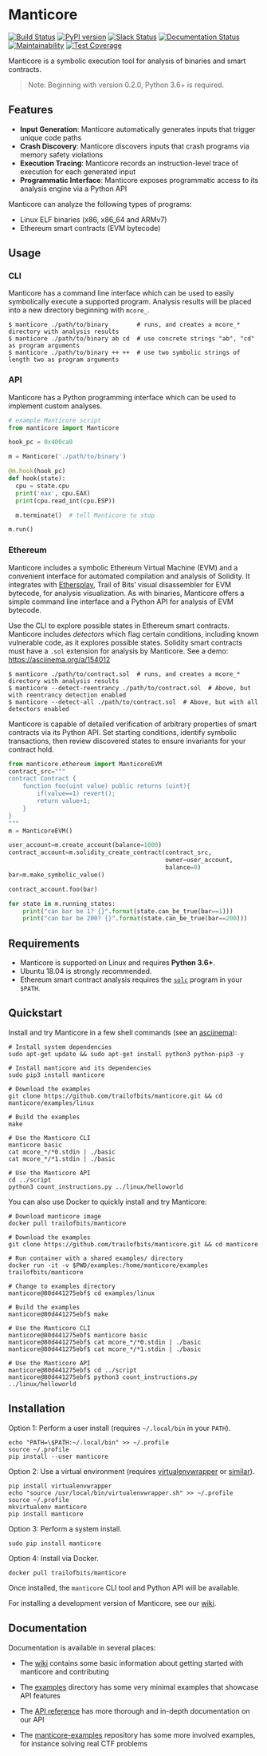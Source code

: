 # Manticore

[![Build Status](https://travis-ci.org/trailofbits/manticore.svg?branch=master)](https://travis-ci.org/trailofbits/manticore)
[![PyPI version](https://badge.fury.io/py/manticore.svg)](https://badge.fury.io/py/manticore)
[![Slack Status](https://empireslacking.herokuapp.com/badge.svg)](https://empireslacking.herokuapp.com)
[![Documentation Status](https://readthedocs.org/projects/manticore/badge/?version=latest)](http://manticore.readthedocs.io/en/latest/?badge=latest)
[![Maintainability](https://api.codeclimate.com/v1/badges/9161568d8378cea903f4/maintainability)](https://codeclimate.com/github/trailofbits/manticore/maintainability)
[![Test Coverage](https://api.codeclimate.com/v1/badges/9161568d8378cea903f4/test_coverage)](https://codeclimate.com/github/trailofbits/manticore/test_coverage)

Manticore is a symbolic execution tool for analysis of binaries and smart contracts.

> Note: Beginning with version 0.2.0, Python 3.6+ is required.

## Features

- **Input Generation**: Manticore automatically generates inputs that trigger unique code paths
- **Crash Discovery**: Manticore discovers inputs that crash programs via memory safety violations
- **Execution Tracing**: Manticore records an instruction-level trace of execution for each generated input
- **Programmatic Interface**: Manticore exposes programmatic access to its analysis engine via a Python API

Manticore can analyze the following types of programs:

- Linux ELF binaries (x86, x86_64 and ARMv7)
- Ethereum smart contracts (EVM bytecode)

## Usage

### CLI

Manticore has a command line interface which can be used to easily symbolically execute a supported program. Analysis results will be placed into a new directory beginning with `mcore_`.

```
$ manticore ./path/to/binary        # runs, and creates a mcore_* directory with analysis results
$ manticore ./path/to/binary ab cd  # use concrete strings "ab", "cd" as program arguments
$ manticore ./path/to/binary ++ ++  # use two symbolic strings of length two as program arguments
```

### API

Manticore has a Python programming interface which can be used to implement custom analyses.

```python
# example Manticore script
from manticore import Manticore

hook_pc = 0x400ca0

m = Manticore('./path/to/binary')

@m.hook(hook_pc)
def hook(state):
  cpu = state.cpu
  print('eax', cpu.EAX)
  print(cpu.read_int(cpu.ESP))

  m.terminate()  # tell Manticore to stop

m.run()
```

### Ethereum

Manticore includes a symbolic Ethereum Virtual Machine (EVM) and a convenient interface for automated compilation and analysis of Solidity. It integrates with [Ethersplay](https://github.com/trailofbits/ethersplay), Trail of Bits’ visual disassembler for EVM bytecode, for analysis visualization. As with binaries, Manticore offers a simple command line interface and a Python API for analysis of EVM bytecode.

Use the CLI to explore possible states in Ethereum smart contracts. Manticore includes _detectors_ which flag certain conditions, including known vulnerable code, as it explores possible states. Solidity smart contracts must have a `.sol` extension for analysis by Manticore. See a demo: https://asciinema.org/a/154012

```
$ manticore ./path/to/contract.sol  # runs, and creates a mcore_* directory with analysis results
$ manticore --detect-reentrancy ./path/to/contract.sol  # Above, but with reentrancy detection enabled
$ manticore --detect-all ./path/to/contract.sol  # Above, but with all detectors enabled
```

Manticore is capable of detailed verification of arbitrary properties of smart contracts via its Python API. Set starting conditions, identify symbolic transactions, then review discovered states to ensure invariants for your contract hold.

```python
from manticore.ethereum import ManticoreEVM
contract_src="""
contract Contract {
    function foo(uint value) public returns (uint){
        if(value==1) revert();
        return value+1;
    }
}
"""
m = ManticoreEVM()

user_account=m.create_account(balance=1000)
contract_account=m.solidity_create_contract(contract_src,
                                            owner=user_account,
                                            balance=0)
bar=m.make_symbolic_value()

contract_account.foo(bar)

for state in m.running_states:
    print("can bar be 1? {}".format(state.can_be_true(bar==1)))
    print("can bar be 200? {}".format(state.can_be_true(bar==200)))

```

## Requirements

* Manticore is supported on Linux and requires **Python 3.6+**.
* Ubuntu 18.04 is strongly recommended.
* Ethereum smart contract analysis requires the [`solc`](https://github.com/ethereum/solidity) program in your `$PATH`.

## Quickstart

Install and try Manticore in a few shell commands (see an [asciinema](https://asciinema.org/a/567nko3eh2yzit099s0nq4e8z)):

```
# Install system dependencies
sudo apt-get update && sudo apt-get install python3 python-pip3 -y

# Install manticore and its dependencies
sudo pip3 install manticore

# Download the examples
git clone https://github.com/trailofbits/manticore.git && cd manticore/examples/linux

# Build the examples
make

# Use the Manticore CLI
manticore basic
cat mcore_*/*0.stdin | ./basic
cat mcore_*/*1.stdin | ./basic

# Use the Manticore API
cd ../script
python3 count_instructions.py ../linux/helloworld
```

You can also use Docker to quickly install and try Manticore:

```
# Download manticore image
docker pull trailofbits/manticore

# Download the examples
git clone https://github.com/trailofbits/manticore.git && cd manticore

# Run container with a shared examples/ directory
docker run -it -v $PWD/examples:/home/manticore/examples trailofbits/manticore

# Change to examples directory
manticore@80d441275ebf$ cd examples/linux

# Build the examples
manticore@80d441275ebf$ make

# Use the Manticore CLI
manticore@80d441275ebf$ manticore basic
manticore@80d441275ebf$ cat mcore_*/*0.stdin | ./basic
manticore@80d441275ebf$ cat mcore_*/*1.stdin | ./basic

# Use the Manticore API
manticore@80d441275ebf$ cd ../script
manticore@80d441275ebf$ python3 count_instructions.py ../linux/helloworld
```

## Installation

Option 1: Perform a user install (requires `~/.local/bin` in your `PATH`).

```
echo "PATH=\$PATH:~/.local/bin" >> ~/.profile
source ~/.profile
pip install --user manticore
```

Option 2: Use a virtual environment (requires [virtualenvwrapper](https://virtualenvwrapper.readthedocs.io/en/latest/) or [similar](https://virtualenv.pypa.io/en/stable/)).

```
pip install virtualenvwrapper
echo "source /usr/local/bin/virtualenvwrapper.sh" >> ~/.profile
source ~/.profile
mkvirtualenv manticore
pip install manticore
```

Option 3: Perform a system install.

```
sudo pip install manticore
```

Option 4: Install via Docker.

```
docker pull trailofbits/manticore
```

Once installed, the `manticore` CLI tool and Python API will be available.

For installing a development version of Manticore, see our [wiki](https://github.com/trailofbits/manticore/wiki/Hacking-on-Manticore).

## Documentation

Documentation is available in several places:

  * The [wiki](https://github.com/trailofbits/manticore/wiki) contains some
    basic information about getting started with manticore and contributing

  * The [examples](examples) directory has some very minimal examples that
    showcase API features

  * The [API reference](http://manticore.readthedocs.io/en/latest/) has more
    thorough and in-depth documentation on our API

  * The [manticore-examples](https://github.com/trailofbits/manticore-examples)
    repository has some more involved examples, for instance solving real CTF problems

